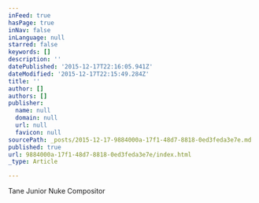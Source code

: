 ```yaml
---
inFeed: true
hasPage: true
inNav: false
inLanguage: null
starred: false
keywords: []
description: ''
datePublished: '2015-12-17T22:16:05.941Z'
dateModified: '2015-12-17T22:15:49.284Z'
title: ''
author: []
authors: []
publisher:
  name: null
  domain: null
  url: null
  favicon: null
sourcePath: _posts/2015-12-17-9884000a-17f1-48d7-8818-0ed3feda3e7e.md
published: true
url: 9884000a-17f1-48d7-8818-0ed3feda3e7e/index.html
_type: Article

---
```

Tane Junior Nuke Compositor